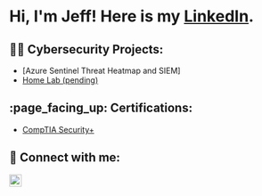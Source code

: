 <h1>Hi, I'm Jeff! Here is my <a href="https://www.linkedin.com/in/jeffreyrftagle/">LinkedIn</a>.

<h2>👨‍💻 Cybersecurity Projects:</h2>

- [Azure Sentinel Threat Heatmap and SIEM]
- [Home Lab (pending)](https://github.com/jtags8/LABURL)
  
<h2> :page_facing_up: Certifications:</h2>

- [CompTIA Security+](https://github.com/jtags8/CompTIA-Security-Plus)

<h2> 🤳 Connect with me:</h2>

[<img align="left" alt="JeffTagle | LinkedIn" width="22px" src="https://cdn.jsdelivr.net/npm/simple-icons@v3/icons/linkedin.svg" />][linkedin]

[linkedin]: https://linkedin.com/in/jeffreyrftagle
